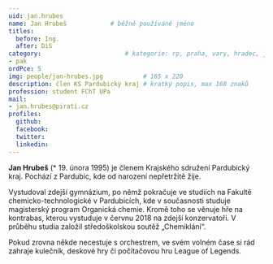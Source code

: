 ```yaml
---
uid: jan.hrubes
name: Jan Hrubeš      		# běžně používáné jméno
titles:
  before: Ing.
  after: DiS
category:                 		# kategorie: rp, praha, vary, hradec, jmk, senat
- pak
ordPce: 5
img: people/jan-hrubes.jpg           # 165 x 220
description: člen KS Pardubický kraj # kratký popis, max 160 znaků
profession: student FChT UPa
mail:
- jan.hrubes@pirati.cz
profiles:
  github:
  facebook:
  twitter:
  linkedin:
---
```

**Jan Hrubeš** (* 19. února 1995) je členem Krajského sdružení Pardubický kraj. Pochází z Pardubic, kde od narození nepřetržitě žije.

Vystudoval zdejší gymnázium, po němž pokračuje ve studiích na Fakultě chemicko-technologické v Pardubicích, kde v současnosti studuje magisterský program Organická chemie. Kromě toho se věnuje hře na kontrabas, kterou vystuduje v červnu 2018 na zdejší konzervatoři. V průběhu studia založil středoškolskou soutěž „Chemiklání“.

Pokud zrovna někde necestuje s orchestrem, ve svém volném čase si rád zahraje kulečník, deskové hry či počítačovou hru League of Legends.
